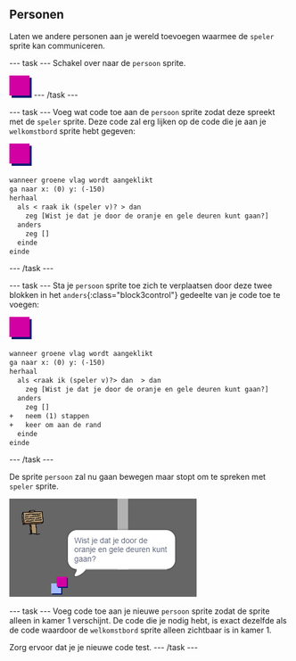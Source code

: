 ## Personen

Laten we andere personen aan je wereld toevoegen waarmee de `speler` sprite kan communiceren.

\--- task \--- Schakel over naar de `persoon` sprite.

![Person sprite](images/person.png) \--- /task \---

\--- task \--- Voeg wat code toe aan de `persoon` sprite zodat deze spreekt met de `speler` sprite. Deze code zal erg lijken op de code die je aan je `welkomstbord` sprite hebt gegeven:

![persoon](images/person.png)

```blocks3
wanneer groene vlag wordt aangeklikt
ga naar x: (0) y: (-150)
herhaal 
  als < raak ik (speler v)? > dan 
    zeg [Wist je dat je door de oranje en gele deuren kunt gaan?]
  anders
    zeg []
  einde
einde
```

\--- /task \---

\--- task \--- Sta je `persoon` sprite toe zich te verplaatsen door deze twee blokken in het `anders`{:class="block3control"} gedeelte van je code toe te voegen:

![persoon](images/person.png)

```blocks3
wanneer groene vlag wordt aangeklikt
ga naar x: (0) y: (-150)
herhaal 
  als <raak ik (speler v)?> dan  > dan 
    zeg [Wist je dat je door de oranje en gele deuren kunt gaan?]
  anders
    zeg []
+   neem (1) stappen
+   keer om aan de rand
  einde
einde

```

\--- /task \---

De sprite `persoon` zal nu gaan bewegen maar stopt om te spreken met `speler` sprite.

![screenshot](images/world-person-test.png)

\--- task \--- Voeg code toe aan je nieuwe `persoon` sprite zodat de sprite alleen in kamer 1 verschijnt. De code die je nodig hebt, is exact dezelfde als de code waardoor de `welkomstbord` sprite alleen zichtbaar is in kamer 1.

Zorg ervoor dat je je nieuwe code test. \--- /task \---